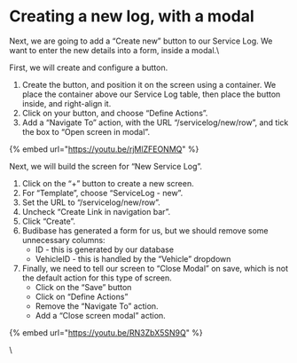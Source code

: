 # Creating a new log, with a modal

Next, we are going to add a “Create new” button to our Service Log. We want to enter the new details into a form, inside a modal.\


First, we will create and configure a button.

1. Create the button, and position it on the screen using a container. We place the container above our Service Log table, then place the button inside, and right-align it.
2. Click on your button, and choose “Define Actions”. 
3. Add a “Navigate To” action, with the URL “/servicelog/new/row”, and tick the box to “Open screen in modal”.

{% embed url="https://youtu.be/rjMlZFEONMQ" %}

Next, we will build the screen for “New Service Log”.

1. Click on the “+” button to create a new screen.
2. For “Template”, choose “ServiceLog - new”.
3. Set the URL to “/servicelog/new/row”.
4. Uncheck “Create Link in navigation bar”.
5. Click “Create”.
6. Budibase has generated a form for us, but we should remove some unnecessary columns:
   * ID - this is generated by our database
   * VehicleID - this is handled by the “Vehicle” dropdown
7. Finally, we need to tell our screen to “Close Modal” on save, which is not the default action for this type of screen. 
   * Click on the “Save” button
   * Click on “Define Actions”
   * Remove the “Navigate To” action.
   * Add a “Close screen modal” action.

{% embed url="https://youtu.be/RN3ZbX5SN9Q" %}

\
